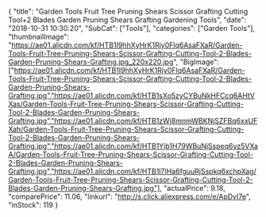 {
	"title": "Garden Tools Fruit Tree Pruning Shears Scissor Grafting Cutting Tool+2 Blades Garden Pruning Shears Grafting Gardening Tools",
	"date": "2018-10-31 10:30:20",
	"SubCat": ["Tools"],
	"categories": ["Garden Tools"],
	"thumbnailImage": "https://ae01.alicdn.com/kf/HTB1I9hhXyHrK1Rjy0Flq6AsaFXaR/Garden-Tools-Fruit-Tree-Pruning-Shears-Scissor-Grafting-Cutting-Tool-2-Blades-Garden-Pruning-Shears-Grafting.jpg_220x220.jpg",
	"BigImage": ["https://ae01.alicdn.com/kf/HTB1I9hhXyHrK1Rjy0Flq6AsaFXaR/Garden-Tools-Fruit-Tree-Pruning-Shears-Scissor-Grafting-Cutting-Tool-2-Blades-Garden-Pruning-Shears-Grafting.jpg","https://ae01.alicdn.com/kf/HTB1sXo5zyCYBuNkHFCcq6AHtVXas/Garden-Tools-Fruit-Tree-Pruning-Shears-Scissor-Grafting-Cutting-Tool-2-Blades-Garden-Pruning-Shears-Grafting.jpg","https://ae01.alicdn.com/kf/HTB1zWj8mnmWBKNjSZFBq6xxUFXah/Garden-Tools-Fruit-Tree-Pruning-Shears-Scissor-Grafting-Cutting-Tool-2-Blades-Garden-Pruning-Shears-Grafting.jpg","https://ae01.alicdn.com/kf/HTB1Yjb1H79WBuNjSspeq6yz5VXaA/Garden-Tools-Fruit-Tree-Pruning-Shears-Scissor-Grafting-Cutting-Tool-2-Blades-Garden-Pruning-Shears-Grafting.jpg","https://ae01.alicdn.com/kf/HTB1I7lHa6fguuRjSspkq6xchpXag/Garden-Tools-Fruit-Tree-Pruning-Shears-Scissor-Grafting-Cutting-Tool-2-Blades-Garden-Pruning-Shears-Grafting.jpg"],
	"actualPrice": 9.18,
	"comparePrice": 11.06,
	"linkurl": "http://s.click.aliexpress.com/e/ApDvI7e",
	"inStock": 119
}
